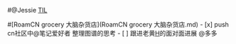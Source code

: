 
#@Jessie [TIL](TIL.md) 
    
#[RoamCN grocery 大脑杂货店](RoamCN grocery 大脑杂货店.md)
        - [x] push cn社区中@笔记爱好者 整理图谱的思考 
    - [ ] 跟进老黄[H](H.md)的面对面进展 @多多
